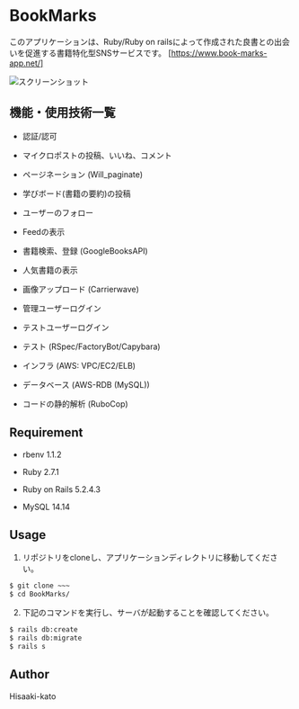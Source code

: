 # BookMarks
このアプリケーションは、Ruby/Ruby on railsによって作成された良書との出会いを促進する書籍特化型SNSサービスです。
[https://www.book-marks-app.net/]

![スクリーンショット](https://github.com/Hisaaki-Kato/BookMarks/blob/images/screenshot.png)
## 機能・使用技術一覧

* 認証/認可

* マイクロポストの投稿、いいね、コメント

* ページネーション (Will_paginate)

* 学びボード(書籍の要約)の投稿

* ユーザーのフォロー

* Feedの表示

* 書籍検索、登録 (GoogleBooksAPI)

* 人気書籍の表示

* 画像アップロード (Carrierwave)

* 管理ユーザーログイン

* テストユーザーログイン

* テスト (RSpec/FactoryBot/Capybara)

* インフラ (AWS: VPC/EC2/ELB)

* データベース (AWS-RDB (MySQL))

* コードの静的解析 (RuboCop)

## Requirement

* rbenv 1.1.2

* Ruby 2.7.1

* Ruby on Rails 5.2.4.3

* MySQL 14.14

## Usage

1. リポジトリをcloneし、アプリケーションディレクトリに移動してください。
```bash
$ git clone ~~~
$ cd BookMarks/
```

2. 下記のコマンドを実行し、サーバが起動することを確認してください。
```bash
$ rails db:create
$ rails db:migrate
$ rails s
```
## Author
Hisaaki-kato